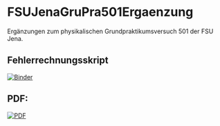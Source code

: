# FSUJenaGruPra501Ergaenzung
Ergänzungen zum physikalischen Grundpraktikumsversuch 501 der FSU Jena.

## Fehlerrechnungsskript
[![Binder](https://mybinder.org/badge_logo.svg)](https://mybinder.org/v2/gh/mmaeusezahl/FSUJenaGruPra501Ergaenzung/master?filepath=Numerische%20Fehlerrechnung%2F501NumerischeFehlerrechnung.ipynb)

## PDF:
[![PDF](https://img.shields.io/badge/Download-Latest%20PDF-red.svg?logo=Adobe%20Acrobat%20Reader)](https://github.com/mmaeusezahl/FSUJenaGruPra501Ergaenzung/releases/latest/download/Ergaenzung501.pdf)

